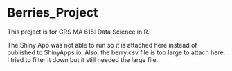 # Berries_Project

This project is for GRS MA 615: Data Science in R.


The Shiny App was not able to run so it is attached here instead of published to ShinyApps.io.
Also, the berry.csv file is too large to attach here. I tried to filter it down but it still needed the large file.
